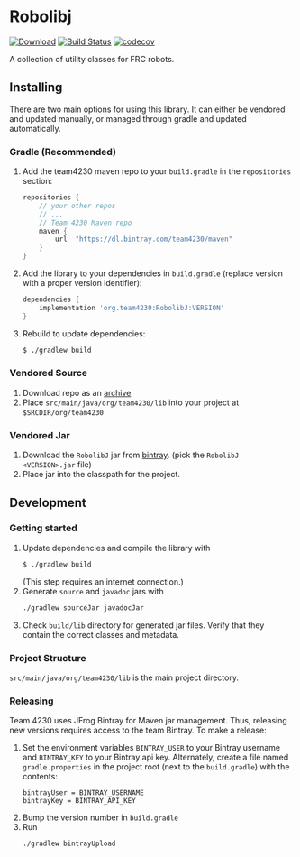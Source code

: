 # Robolibj
[![Download](https://api.bintray.com/packages/team4230/maven/RobolibJ/images/download.svg)](https://bintray.com/team4230/maven/RobolibJ/_latestVersion)
[![Build Status](https://travis-ci.com/FRCTeam4230/RobolibJ.svg?branch=master)](https://travis-ci.com/FRCTeam4230/RobolibJ)
[![codecov](https://codecov.io/gh/FRCTeam4230/RobolibJ/branch/master/graph/badge.svg)](https://codecov.io/gh/FRCTeam4230/RobolibJ)

A collection of utility classes for FRC robots.

## Installing

There are two main options for using this library. It can either be vendored and
updated manually, or managed through gradle and updated automatically.

### Gradle (Recommended)

1. Add the team4230 maven repo to your `build.gradle` in the `repositories` section:

    ```groovy
    repositories {
        // your other repos 
        // ...
        // Team 4230 Maven repo
        maven {
            url  "https://dl.bintray.com/team4230/maven"
        }
    }
    ```

2. Add the library to your dependencies in `build.gradle` (replace version with
   a proper version identifier):
    ```groovy
    dependencies {
        implementation 'org.team4230:RobolibJ:VERSION'
    }
    ```
3. Rebuild to update dependencies:
    ```bash
    $ ./gradlew build
    ``` 

### Vendored Source

1. Download repo as an [archive](https://github.com/FRCTeam4230/RobolibJ/archive/master.zip)
2. Place `src/main/java/org/team4230/lib` into your project at `$SRCDIR/org/team4230`

### Vendored Jar

1. Download the `RobolibJ` jar from [bintray](https://bintray.com/team4230/maven/RobolibJ/_latestVersion).
  (pick the `RobolibJ-<VERSION>.jar` file)
2. Place jar into the classpath for the project.

## Development

### Getting started

1. Update dependencies and compile the library with
    ```bash
    $ ./gradlew build
    ```
   (This step requires an internet connection.)
2. Generate `source` and `javadoc` jars with
    ```bash
    ./gradlew sourceJar javadocJar
    ```
3. Check `build/lib` directory for generated jar files. Verify that they contain
   the correct classes and metadata.
   
### Project Structure

`src/main/java/org/team4230/lib` is the main project directory.

### Releasing

Team 4230 uses JFrog Bintray for Maven jar management. Thus, releasing new versions
requires access to the team Bintray. To make a release:

1. Set the environment variables `BINTRAY_USER` to your Bintray username and
   `BINTRAY_KEY` to your Bintray api key. Alternately, create a file named 
   `gradle.properties` in the project root (next to the `build.gradle`) with
   the contents:
    ```
    bintrayUser = BINTRAY_USERNAME
    bintrayKey = BINTRAY_API_KEY
    ```
2. Bump the version number in `build.gradle`
3. Run
    ```bash
    ./gradlew bintrayUpload
    ```